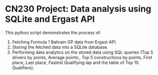 # CN230 Project: Data analysis using SQLite and Ergast API

This python script demonstrates the process of:

1. Fetching Formula 1 Bahrain GP data from Ergast API.
2. Storing the fetched data into a SQLite database.
3. Performing data analytics on the stored data using SQL queries (Top 5 drivers by points, Average points:, Top 5 constructions by points, First place, Last place, Fastest Qualifying lap and the table of Top 10 Qualifiers).
```
